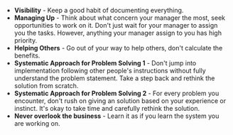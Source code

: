 - **Visibility** - Keep a good habit of documenting everything.
- **Managing Up** - Think about what concern your manager the most, seek opportunities to work on it. Don't just wait for your manager to assign you the tasks. However, anything your manager assign to you has high priority.
- **Helping Others** - Go out of your way to help others, don't calculate the benefits.
- **Systematic Approach for Problem Solving 1** - Don't jump into implementation following other people's instructions without fully understand the problem statement. Take a step back and rethink the solution from scratch.
- **Systematic Approach for Problem Solving 2** - For every problem you encounter, don't rush on giving an solution based on your experience or instinct. It's okay to take time and carefully rethink the solution.
- **Never overlook the business** - Learn it as if you learn the system you are working on.